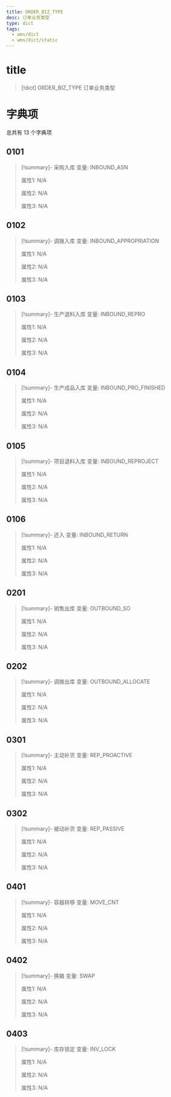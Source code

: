 ```yaml
---
title: ORDER_BIZ_TYPE
desc: 订单业务类型
type: dict
tags:
  - wms/dict
  - wms/dict/static
---
```

# title
>[!dict] ORDER_BIZ_TYPE
> 订单业务类型

# 字典项
总共有 13 个字典项
## 0101
>[!summary]- 采购入库
>变量: INBOUND_ASN
>
>属性1: N/A
>
>属性2: N/A
>
>属性3: N/A

## 0102
>[!summary]- 调拨入库
>变量: INBOUND_APPROPRIATION
>
>属性1: N/A
>
>属性2: N/A
>
>属性3: N/A

## 0103
>[!summary]- 生产退料入库
>变量: INBOUND_REPRO
>
>属性1: N/A
>
>属性2: N/A
>
>属性3: N/A

## 0104
>[!summary]- 生产成品入库
>变量: INBOUND_PRO_FINISHED
>
>属性1: N/A
>
>属性2: N/A
>
>属性3: N/A

## 0105
>[!summary]- 项目退料入库
>变量: INBOUND_REPROJECT
>
>属性1: N/A
>
>属性2: N/A
>
>属性3: N/A

## 0106
>[!summary]- 还入
>变量: INBOUND_RETURN
>
>属性1: N/A
>
>属性2: N/A
>
>属性3: N/A

## 0201
>[!summary]- 销售出库
>变量: OUTBOUND_SO
>
>属性1: N/A
>
>属性2: N/A
>
>属性3: N/A

## 0202
>[!summary]- 调拨出库
>变量: OUTBOUND_ALLOCATE
>
>属性1: N/A
>
>属性2: N/A
>
>属性3: N/A

## 0301
>[!summary]- 主动补货
>变量: REP_PROACTIVE
>
>属性1: N/A
>
>属性2: N/A
>
>属性3: N/A

## 0302
>[!summary]- 被动补货
>变量: REP_PASSIVE
>
>属性1: N/A
>
>属性2: N/A
>
>属性3: N/A

## 0401
>[!summary]- 容器转移
>变量: MOVE_CNT
>
>属性1: N/A
>
>属性2: N/A
>
>属性3: N/A

## 0402
>[!summary]- 换箱
>变量: SWAP
>
>属性1: N/A
>
>属性2: N/A
>
>属性3: N/A

## 0403
>[!summary]- 库存锁定
>变量: INV_LOCK
>
>属性1: N/A
>
>属性2: N/A
>
>属性3: N/A
